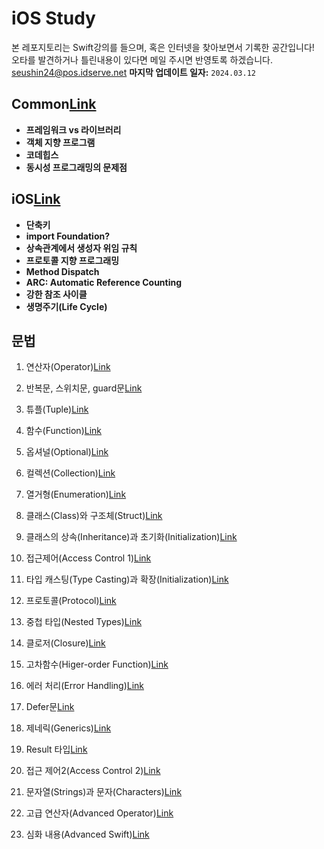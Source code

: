 # iOS Study
본 레포지토리는 Swift강의를 들으며, 혹은 인터넷을 찾아보면서 기록한 공간입니다!   
오타를 발견하거나 틀린내용이 있다면 메일 주시면 반영토록 하겠습니다. <seushin24@pos.idserve.net>
**마지막 업데이트 일자:** <code>2024.03.12</code>

## Common[Link](./Common)
- **프레임워크 vs 라이브러리**
- **객체 지향 프로그램**
- **코데힙스**
- **동시성 프로그래밍의 문제점**

## iOS[Link](./iOS)
- **단축키**
- **import Foundation?**
- **상속관계에서 생성자 위임 규칙**
- **프로토콜 지향 프로그래밍**
- **Method Dispatch**
- **ARC: Automatic Reference Counting**
- **강한 참조 사이클**
- **생명주기(Life Cycle)**

## 문법

1. 연산자(Operator)[Link](./Operator)

2. 반복문, 스위치문, guard문[Link](./Loop_Switch_Guard)

3. 튜플(Tuple)[Link](./Tuple)

4. 함수(Function)[Link](./Function)

5. 옵셔널(Optional)[Link](./Optional)

6. 컬렉션(Collection)[Link](./Collection)

7. 열거형(Enumeration)[Link](./Enumeration)

8. 클래스(Class)와 구조체(Struct)[Link](./Class&Struct)

9. 클래스의 상속(Inheritance)과 초기화(Initialization)[Link](./Inheritance&Initialization)

10. 접근제어(Access Control 1)[Link](./AccessControl1)

11. 타입 캐스팅(Type Casting)과 확장(Initialization)[Link](./TypeCasting&Extension)

12. 프로토콜(Protocol)[Link](./Protocol)

13. 중첩 타입(Nested Types)[Link](./NestedTypes)

14. 클로저(Closure)[Link](./Closure)

15. 고차함수(Higer-order Function)[Link](./Higer-orderFunction)

16. 에러 처리(Error Handling)[Link](./ErrorHandling)

17. Defer문[Link](./Defer)

18. 제네릭(Generics)[Link](./Generics)

19. Result 타입[Link](./Result)

20. 접근 제어2(Access Control 2)[Link](./AccessControl2)

21. 문자열(Strings)과 문자(Characters)[Link](./Strings&Characters)

22. 고급 연산자(Advanced Operator)[Link](./AdvancedOperator)

23. 심화 내용(Advanced Swift)[Link](./AdvancedSwift)